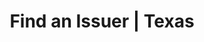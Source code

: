 ---
layout: location
title: Find an Issuer | Texas
nav: none
label: Texas
location:
  - state: TX
    country: US
category: us
smart_issuer: false
registry: https://dshs.texas.gov/immunize/immtrac/default.shtm
---